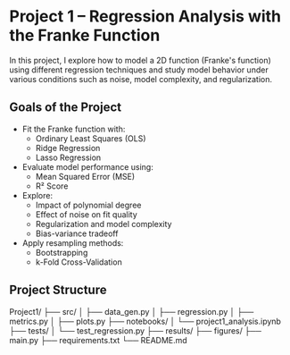 # Project 1 – Regression Analysis with the Franke Function


In this project, I explore how to model a 2D function (Franke's function) using different regression techniques and study model behavior under various conditions such as noise, model complexity, and regularization.


## Goals of the Project

- Fit the Franke function with:
  - Ordinary Least Squares (OLS)
  - Ridge Regression
  - Lasso Regression
- Evaluate model performance using:
  - Mean Squared Error (MSE)
  - R² Score
- Explore:
  - Impact of polynomial degree
  - Effect of noise on fit quality
  - Regularization and model complexity
  - Bias-variance tradeoff
- Apply resampling methods:
  - Bootstrapping
  - k-Fold Cross-Validation

## Project Structure
Project1/
├── src/
│   ├── data_gen.py
│   ├── regression.py
│   ├── metrics.py
│   ├── plots.py
├── notebooks/
│   └── project1_analysis.ipynb
├── tests/
│   └── test_regression.py
├── results/
├── figures/
├── main.py
├── requirements.txt
└── README.md